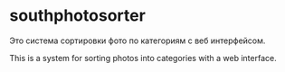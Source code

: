 # southphotosorter
Это система сортировки фото по категориям с веб интерфейсом.

This is a system for sorting photos into categories with a web interface.

